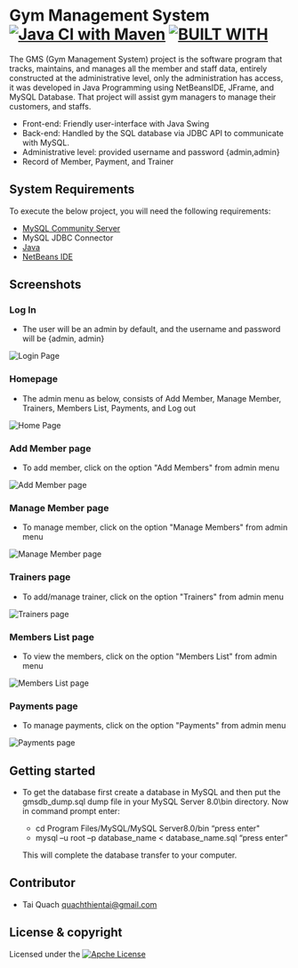 # Gym Management System [![Java CI with Maven](https://github.com/quachthientai/Gym-Management-System/actions/workflows/maven.yml/badge.svg)](https://github.com/quachthientai/Gym-Management-System/actions/workflows/maven.yml) [![BUILT WITH](https://img.shields.io/badge/BUILT%20WITH-Netbeans-blue)](https://netbeans.apache.org/)
The GMS (Gym Management System) project is the software program that tracks, maintains, and manages all the member and staff data, entirely constructed at the administrative level, only the administration has access, it was developed in Java Programming using NetBeansIDE, JFrame, and MySQL Database. That project will assist gym managers to manage their customers, and staffs. 
- Front-end: Friendly user-interface with Java Swing  
- Back-end: Handled by the SQL database via JDBC API to communicate with MySQL.
- Administrative level: provided username and password {admin,admin}
- Record of Member, Payment, and Trainer
## System Requirements
To execute the below project, you will need the following requirements:
- [MySQL Community Server](https://www.edureka.co/blog/install-mysql/)
- MySQL JDBC Connector
- [Java](https://www.oracle.com/java/technologies/downloads/)
- [NetBeans IDE](https://netbeans.apache.org/)
## Screenshots
### Log In 
- The user will be an admin by default, and the username and password will be {admin, admin}

![Login Page](https://github.com/quachthientai/Gym-Management-System/blob/master/screenshots/login.png)

### Homepage
- The admin menu as below, consists of Add Member, Manage Member, Trainers, Members List, Payments, and Log out

![Home Page](https://github.com/quachthientai/Gym-Management-System/blob/master/screenshots/homepage.png)

### Add Member page
- To add member, click on the option "Add Members" from admin menu

![Add Member page](https://github.com/quachthientai/Gym-Management-System/blob/master/screenshots/addmemberpage.png)

### Manage Member page
- To manage member, click on the option "Manage Members" from admin menu

![Manage Member page](https://github.com/quachthientai/Gym-Management-System/blob/master/screenshots/managememberpage.png)

### Trainers page
- To add/manage trainer, click on the option "Trainers" from admin menu

![Trainers page](https://github.com/quachthientai/Gym-Management-System/blob/master/screenshots/trainerpage.png)

### Members List page
- To view the members, click on the option "Members List" from admin menu

![Members List page](https://github.com/quachthientai/Gym-Management-System/blob/master/screenshots/memberlist.png)

### Payments page
- To manage payments, click on the option "Payments" from admin menu

![Payments page](https://github.com/quachthientai/Gym-Management-System/blob/master/screenshots/paymentpage.png)

## Getting started 
- To get the database first create a database in MySQL and then put the gmsdb_dump.sql dump file in your MySQL Server 8.0\bin directory. Now in command prompt enter:

  - cd Program Files/MySQL/MySQL Server8.0/bin “press enter"
  - mysql –u root –p database_name < database_name.sql “press enter”
  
  This will complete the database transfer to your computer.
## Contributor
- Tai Quach <quachthientai@gmail.com>
## License & copyright
Licensed under the [![Apche License](https://img.shields.io/github/license/quachthientai/gym-management-system?style=plastic)](LICENSE)
